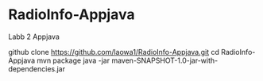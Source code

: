 # RadioInfo-Appjava
Labb 2 Appjava

github clone https://github.com/laowa1/RadioInfo-Appjava.git
cd RadioInfo-Appjava
mvn package
java -jar maven-SNAPSHOT-1.0-jar-with-dependencies.jar
